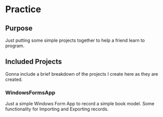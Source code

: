 # Practice

## Purpose
Just putting some simple projects together to help a friend learn to program.

## Included Projects
Gonna include a brief breakdown of the projects I create here as they are created.

### WindowsFormsApp
Just a simple Windows Form App to record a simple book model. Some functionality for Importing and Exporting records.
